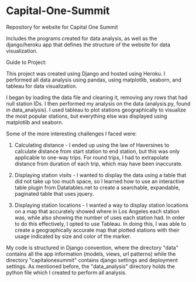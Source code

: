 # Capital-One-Summit
Repository for website for Capital One Summit

Includes the programs created for data analysis, as well as the django/heroku app that defines the structure of the website for data visualization.


Guide to Project:

This project was created using Django and hosted using Heroku. I performed all data analysis using pandas, using matplotlib, seaborn, and tableau for data visualization.

I began by loading the data file and cleaning it, removing any rows that had null station IDs. I then performed my analysis on the data (analysis.py, found in data_analysis). I used tableau to plot stations geographically to visualize the most popular stations, but everything else was displayed using matplotlib and seaborn. 

Some of the more interesting challenges I faced were:
1. Calculating distance - I ended up using the law of Haversines to calculate distance from start station to end station, but this was only applicable to one-way trips. For round trips, I had to extrapolate distance from duration of each trip, which may have been inaccurate.

2. Displaying station visits - I wanted to display the data using a table that did not take up too much space, so I learned how to use an interactive table plugin from Datatables.net to create a searchable, expandable, paginated table that uses jquery.

3. Displaying station locations - I wanted a way to display station locations on a map that accurately showed where in Los Angeles each station was, while also showing the number of uses each station had. In order to do this effectively, I opted to use Tableau. In doing this, I was able to create a geographically accurate map that plotted stations with their usage indicated by size and color of the marker.

My code is structured in Django convention, where the directory "data" contains all the app information (models, views, url patterns) while the directory "capitalonesummit" contains django settings and deployment settings. As mentioned before, the "data_analysis" directory holds the python file which I created to perform all analysis.
